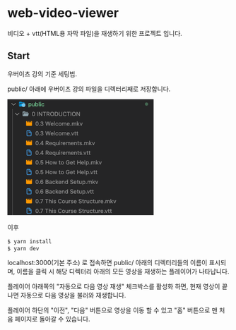 # web-video-viewer

비디오 + vtt(HTML용 자막 파일)을 재생하기 위한 프로젝트 입니다.

## Start

우버이츠 강의 기준 세팅법.

public/ 아래에 우버이츠 강의 파일을 디렉터리째로 저장합니다.

![디렉터리 이미지](./USAGE_DIRECTORY_STRUCTURE.png)

이후

```
$ yarn install
$ yarn dev
```

localhost:3000(기본 주소) 로 접속하면 public/ 아래의 디렉터리들의 이름이 표시되며, 이름을 클릭 시 해당 디렉터리 아래의 모든 영상을 재생하는 플레이어가 나타납니다.

플레이어 아래쪽의 "자동으로 다음 영상 재생" 체크박스를 활성화 하면, 현재 영상이 끝나면 자동으로 다음 영상을 불러와 재생합니다.

플레이어 하단의 "이전", "다음" 버튼으로 영상을 이동 할 수 있고
"홈" 버튼으로 맨 처음 페이지로 돌아갈 수 있습니다.
